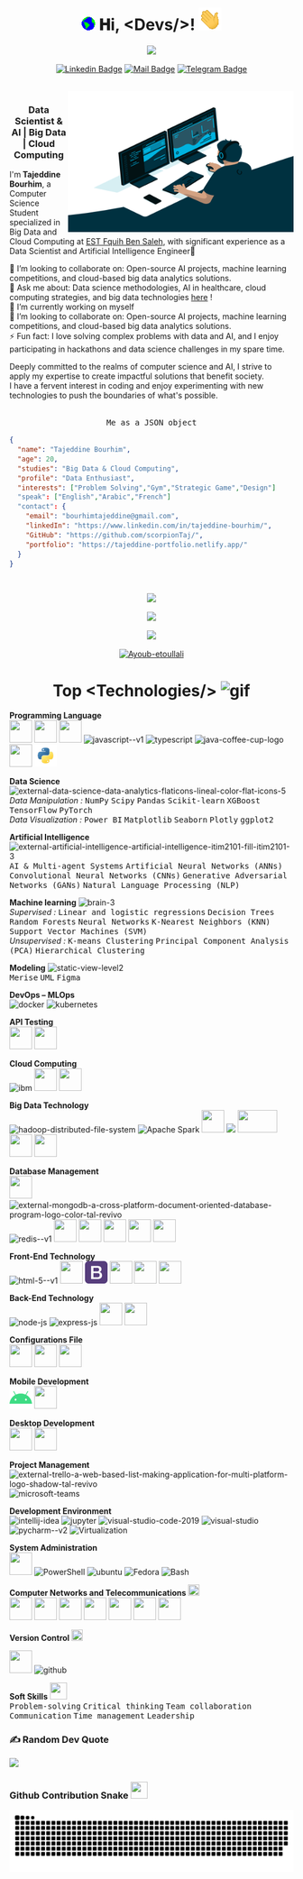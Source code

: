 <h1 align="center">
  <img src="GIF/Earth.gif" width="24px">
  𝐇i, &lt;Devs/&gt;!
  <img src="GIF/Hi.gif" width="40px" />
</h1>

  <p align="center">
    <a href="https://visitcount.itsvg.in">
      <img src="https://visitcount.itsvg.in/api?id=scorpionTaj&icon=8&color=9)](https://visitcount.itsvg.in"/>
    </a>
  </p>

<div align='center'>
  
  [![Linkedin Badge](https://img.shields.io/badge/-Tajeddine.Bourhim-0e76a8?style=flat&labelColor=0e76a8&logo=linkedin&logoColor=white)](https://www.linkedin.com/in/tajeddine-bourhim/)
  [![Mail Badge](https://img.shields.io/badge/-Tajeddine.Bourhim-C70000?style=flat&labelColor=C70000&logo=gmail&logoColor=white)](https://bourhimtajeddine@gmail.com)
  [![Telegram Badge](https://img.shields.io/badge/-Tajeddine.Bourhim-0e76a8?style=flat&labelColor=24A1DE&logo=telegram&logoColor=white)](https://t.me/scorpionTaj)
</div> <br>


<img align="right" height="250" width="400" alt="GIF" src="GIF/code.gif"/>
<h3 align="center">Data Scientist & AI | Big Data | Cloud Computing</h3>
  
I'm<strong> Tajeddine Bourhim</strong>, a Computer Science Student specialized in Big Data and Cloud Computing at <a href="http://estfbs.usms.ac.ma/">EST Fquih Ben Saleh</a>, with significant experience as a Data Scientist and Artificial Intelligence Engineer🔭<br>
  
  👯 I’m looking to collaborate on: Open-source AI projects, machine learning competitions, and cloud-based big data analytics solutions.<br>
  💬 Ask me about: Data science methodologies, AI in healthcare, cloud computing strategies, and big data technologies
 [here](https://t.me/scorpionTaj/) ! <br>
  🔭 I’m currently working on myself <br>
  👯 I’m looking to collaborate on: Open-source AI projects, machine learning competitions, and cloud-based big data analytics solutions.<br>
  ⚡ Fun fact: I love solving complex problems with data and AI, and I enjoy participating in hackathons and data science challenges in my spare time.
  
  Deeply committed to the realms of computer science and AI, I strive to apply my expertise to create impactful solutions that benefit society.<br>I have a fervent interest in coding and enjoy experimenting with new technologies to push the boundaries of what's possible.<br/>

  <br>
    
  <div align='center'> <kbd>Me as a JSON object</kbd> </div>
  
```json
{
  "name": "Tajeddine Bourhim",
  "age": 20,
  "studies": "Big Data & Cloud Computing",
  "profile": "Data Enthusiast",
  "interests": ["Problem Solving","Gym","Strategic Game","Design"]
  "speak": ["English","Arabic","French"]
  "contact": {
    "email": "bourhimtajeddine@gmail.com",
    "linkedIn": "https://www.linkedin.com/in/tajeddine-bourhim/",
    "GitHub": "https://github.com/scorpionTaj/",
    "portfolio": "https://tajeddine-portfolio.netlify.app/"
  }
}
```

  <br/>
  
 
  

  <p align="center">
    <a href="https://github-readme-stats.vercel.app">
      <img src="https://github-readme-stats.vercel.app/api/top-langs/?username=scorpionTaj&theme=tokyonight&hide_border=false&include_all_commits=true&count_private=true&layout=compact"/>
    </a>
  </p>

  <p align="center">
    <a href="https://github-readme-stats.vercel.app">
      <img src="https://github-readme-stats.vercel.app/api?username=scorpionTaj&theme=tokyonight&hide_border=false&include_all_commits=true&count_private=true"/>
    </a>
  </p>

  <p align="center">
    <a href="https://github-readme-streak-stats.herokuapp.com">
      <img src="https://github-readme-streak-stats.herokuapp.com/?user=scorpionTaj&theme=tokyonight&hide_border=false"/>
    </a>
  </p>

  <p align="center"> 
    <a href="https://github-profile-trophy.vercel.app">
      <img src="https://github-profile-trophy.vercel.app/?username=scorpionTaj&theme=radical&no-frame=false&no-bg=false&margin-w=4" alt="Ayoub-etoullali" />
    </a> 
  </p>
  
  <h1 align="center">
  Top &lt;Technologies/&gt;
  <img src="https://i.gifer.com/origin/a9/a9176696b8740c402d84b55374ea0107_w200.gif" alt="gif" height="30" width="30"/>
  </h1>

    
  **Programming Language**  
    <img height="40" width="40" src="https://cms-informatic.com/wp-content/uploads/2020/01/logo-langage-C-300x300.png">
    <img height="40" width="40" src="https://www.naveedashfaq.me/img/c++.png">
    <img height="40" width="40" src="https://naveedashfaq.me/img/csharp.png">
    <img height="40" width="40" src="https://img.icons8.com/color/48/javascript--v1.png" alt="javascript--v1"/>
    <img height="40" width="40" src="https://img.icons8.com/color/48/typescript.png" alt="typescript"/>
    <img height="40" width="40" src="https://img.icons8.com/color/48/java-coffee-cup-logo.png" alt="java-coffee-cup-logo"/>
    <img height="40" width="40" src="https://upload.wikimedia.org/wikipedia/commons/thumb/2/27/PHP-logo.svg/800px-PHP-logo.svg.png">
    <img height="40" width="40" src="https://raw.githubusercontent.com/github/explore/80688e429a7d4ef2fca1e82350fe8e3517d3494d/topics/python/python.png">

  **Data Science** <img width="20" height="20" src="https://img.icons8.com/external-flaticons-lineal-color-flat-icons/64/external-data-science-data-analytics-flaticons-lineal-color-flat-icons-5.png" alt="external-data-science-data-analytics-flaticons-lineal-color-flat-icons-5"/>  
  *Data Manipulation :*
    <kbd>NumPy</kbd> <kbd>Scipy</kbd> <kbd>Pandas</kbd>  <kbd>Scikit-learn</kbd> <kbd>XGBoost</kbd> <kbd>TensorFlow</kbd> <kbd>PyTorch</kbd><br>
  *Data Visualization :*
    <kbd>Power BI</kbd> <kbd>Matplotlib</kbd> <kbd>Seaborn</kbd> <kbd>Plotly</kbd> <kbd>ggplot2</kbd> 
    
  **Artificial Intelligence** <img width="20" height="20" src="https://img.icons8.com/external-itim2101-fill-itim2101/64/228BE6/external-artificial-intelligence-artificial-intelligence-itim2101-fill-itim2101-3.png" alt="external-artificial-intelligence-artificial-intelligence-itim2101-fill-itim2101-3"/>  
  <kbd>AI & Multi-agent Systems</kbd> <kbd>Artificial Neural Networks (ANNs)</kbd> <kbd>Convolutional Neural Networks (CNNs)</kbd> <kbd>Generative Adversarial Networks (GANs)</kbd> <kbd>Natural Language Processing (NLP)</kbd>
  
  **Machine learning** <img width="20" height="20" src="https://img.icons8.com/cotton/64/brain-3.png" alt="brain-3"/>  
  *Supervised :*
  <kbd>Linear and logistic regressions</kbd> <kbd>Decision Trees</kbd> <kbd>Random Forests</kbd> <kbd>Neural Networks</kbd> <kbd>K-Nearest Neighbors (KNN)</kbd> <kbd>Support Vector Machines (SVM)</kbd>  
  *Unsupervised :*
  <kbd>K-means Clustering</kbd> <kbd>Principal Component Analysis (PCA)</kbd> <kbd>Hierarchical Clustering</kbd>
  
  **Modeling** <img width="20" height="20" src="https://img.icons8.com/stickers/100/static-view-level2.png" alt="static-view-level2"/>  
  <kbd>Merise</kbd> <kbd>UML</kbd> <kbd>Figma</kbd>

  **DevOps – MLOps**  
    <img height="40" width="40" src="https://img.icons8.com/color/48/docker.png" alt="docker"/>
    <img height="40" width="40" src="https://img.icons8.com/color/48/kubernetes.png" alt="kubernetes"/>
  
  **API Testing**  
    <img height="40" width="40" src="https://www.svgrepo.com/show/354202/postman-icon.svg"/>
    <img height="40" width="40" src="https://cdn.worldvectorlogo.com/logos/fastapi.svg"/>
  
  **Cloud Computing**  
    <img height="40" width="40" src="https://img.icons8.com/?size=100&id=VLKafOkk3sBX&format=png&color=000000" alt="ibm"/>
    <img width="40" height="40" src="https://img.icons8.com/?size=100&id=39913&format=png&color=000000"/>
    <img width="40" height="40" src="https://img.icons8.com/?size=100&id=20766&format=png&color=ffffff"/>
  
  **Big Data Technology**  
    <img height="40" width="40" src="https://img.icons8.com/color/48/hadoop-distributed-file-system.png" alt="hadoop-distributed-file-system"/>
    <img height="40" width="40" src="https://cdn.icon-icons.com/icons2/2699/PNG/512/apache_spark_logo_icon_170560.png" alt="Apache Spark"/>
    <img height="40" width="40" src="https://upload.wikimedia.org/wikipedia/commons/thumb/b/bb/Apache_Hive_logo.svg/2276px-Apache_Hive_logo.svg.png"/>
    <img height="40" width="auto" src="https://images.g2crowd.com/uploads/product/image/social_landscape/social_landscape_eaf51648036e4bebab425f4366019f75/apache-pig.png"/>
    <img width="70" height="40" src="https://miro.medium.com/v2/resize:fit:603/0*IMPTG6_iKbQVPVA5.png"/>
    <img width="40" height="40" src="https://flink.apache.org/img/logo/png/1000/flink_squirrel_1000.png"/>
    <img height="40" width="40" src="https://logowik.com/content/uploads/images/kafka8040.jpg">
 
  **Database Management**  
    <img height="40" width="40" src="https://kinsta.com/wp-content/uploads/2019/04/mysql-logo-1.svg">
    <img height="40" width="40" src="https://img.icons8.com/external-tal-revivo-color-tal-revivo/48/external-mongodb-a-cross-platform-document-oriented-database-program-logo-color-tal-revivo.png" alt="external-mongodb-a-cross-platform-document-oriented-database-program-logo-color-tal-revivo"/>
    <img height="40" width="40" src="https://img.icons8.com/color/48/redis--v1.png" alt="redis--v1"/>
    <img height="40" width="40" src="https://img.icons8.com/external-bright-fill-juicy-fish/42/external-data-science-data-science-bright-fill-bright-fill-juicy-fish-4.png"/>
    <img height="40" width="40" src="https://img.icons8.com/?size=100&id=8YYvX1guUnKL&format=png&color=000000"/>
    <img height="40" width="40" src="https://arangodb.com/wp-content/uploads/2016/05/ArangoDB_logo_avocado_@1.png"/>
    <img height="40" width="40" src="https://img.icons8.com/?size=100&id=aGBLcugRkYpT&format=png&color=000000"/>
    <img height="40" width="40" src="https://media.licdn.com/dms/image/D4D12AQEL7hUrxwEUOA/article-cover_image-shrink_720_1280/0/1710092544422?e=2147483647&v=beta&t=Ata_sW9vOoE972j7aGA16IwnSLjWd8fRS36lqbdcLsI"/>

  
  **Front-End Technology**   
    <img height="40" width="40" src="https://img.icons8.com/color/48/html-5--v1.png" alt="html-5--v1"/>
    <img height="40" width="40" src="https://grafikart.fr/uploads/icons/css.svg">
    <img height="40" width="40" src="https://raw.githubusercontent.com/github/explore/80688e429a7d4ef2fca1e82350fe8e3517d3494d/topics/bootstrap/bootstrap.png">
    <img height="40" width="40" src="https://img.icons8.com/?size=100&id=QBqFNfPPB2Kx&format=png&color=000000">
    <img height="40" width="40" src="https://www.svgrepo.com/show/303500/react-1-logo.svg">
    <img height="40" width="40" src="https://asset.brandfetch.io/id2alue-rx/iduLChSb1a.jpeg">
    
  **Back-End Technology**  
    <img height="40" width="40" src="https://img.icons8.com/fluency/48/node-js.png" alt="node-js"/>
    <img height="40" width="40" src="https://img.icons8.com/office/40/express-js.png" alt="express-js"/>
    <img height="40" width="40" src="https://avatars.githubusercontent.com/u/17219288?s=280&v=4">
    <img height="40" width="40" src="https://img.icons8.com/?size=100&id=MHcMYTljfKOr&format=png&color=ffffff"/>
    
    
  **Configurations File**  
    <img height="40" width="40" src="https://www.ggctools.com/assets/image/img/xml1.png">
    <img height="40" width="40" src="https://encrypted-tbn0.gstatic.com/images?q=tbn:ANd9GcRT7txdzZCunNyBxeH4yjMw0zqagAKY-wtMhg&s">
    <img height="40" width="40" src="https://img.icons8.com/?size=100&id=78107&format=png&color=ffffff">
  
  **Mobile Development**  
    <img height="40" width="40" src="https://raw.githubusercontent.com/github/explore/80688e429a7d4ef2fca1e82350fe8e3517d3494d/topics/android/android.png">
    <img height="40" width="40" src="https://img.icons8.com/?size=100&id=7I3BjCqe9rjG&format=png&color=000000">

  **Desktop Development**  
    <img height="40" width="40" src="https://encrypted-tbn0.gstatic.com/images?q=tbn:ANd9GcSQyzHp_LSq0RqZRQpf0bgMDlkvKRf-nP2MuQ&s">
    <img height="40" width="40" src="https://img.icons8.com/?size=100&id=BYBN5RWlf42c&format=png&color=ffffff">

  **Project Management**  
    <img height="40" width="40" src="https://img.icons8.com/external-tal-revivo-shadow-tal-revivo/48/external-trello-a-web-based-list-making-application-for-multi-platform-logo-shadow-tal-revivo.png" alt="external-trello-a-web-based-list-making-application-for-multi-platform-logo-shadow-tal-revivo"/>
    <img height="40" width="40" src="https://img.icons8.com/color-glass/48/microsoft-teams.png" alt="microsoft-teams"/>
  
  **Development Environment**  
    <img height="40" width="40" src="https://img.icons8.com/fluency/48/intellij-idea.png" alt="intellij-idea"/>
    <img height="40" width="40" src="https://img.icons8.com/fluency/48/jupyter.png" alt="jupyter"/>
    <img height="40" width="40" src="https://img.icons8.com/fluency/48/visual-studio-code-2019.png" alt="visual-studio-code-2019"/>
    <img height="40" width="40" src="https://img.icons8.com/?size=100&id=ezj3zaVtImPg&format=png&color=000000" alt="visual-studio"/>
    <img height="40" width="40" src="https://img.icons8.com/color/48/pycharm--v2.png" alt="pycharm--v2"/>
    <img height="40" width="40" src="https://img.icons8.com/?size=100&id=5463&format=png&color=ffffff" alt="Virtualization"/>
  
  **System Administration**  
    <img height="40" width="40" src="https://upload.wikimedia.org/wikipedia/commons/thumb/5/5f/Windows_logo_-_2012.svg/1024px-Windows_logo_-_2012.svg.png">
    <img height="40" width="40" src="https://img.icons8.com/?size=100&id=39040&format=png&color=ffffff" alt="PowerShell"/>
    <img height="40" width="40" src="https://img.icons8.com/color/48/ubuntu.png" alt="ubuntu"/>
    <img height="40" width="40" src="https://img.icons8.com/?size=100&id=ZbBhBW0N2q3D&format=png&color=000000" alt="Fedora"/>
    <img height="40" width="40" src="https://img.icons8.com/?size=100&id=9MJf0ngDwS8z&format=png&color=000000" alt="Bash"/>

  **Computer Networks and Telecommunications** <img width="20" height="20" src="https://www.icontower.com/wp-content/uploads/2022/12/Icon_tower.png"/><br>
  <img width="40" height="40" src="https://img.icons8.com/?size=100&id=cVNneSo9Zol8&format=png&color=000000"/>
  <img width="40" height="40" src="https://img.icons8.com/?size=100&id=41404&format=png&color=ffffff"/>
  <img width="40" height="40" src="https://img.icons8.com/?size=100&id=41400&format=png&color=ffffff"/>
  <img width="40" height="40" src="https://img.icons8.com/?size=100&id=172&format=png&color=ffffff"/>
  <img width="40" height="40" src="https://img.icons8.com/?size=100&id=13064&format=png&color=000000"/>
  <img width="40" height="40" src="https://img.icons8.com/?size=100&id=124353&format=png&color=ffffff"/>
  <img width="40" height="40" src="https://encrypted-tbn0.gstatic.com/images?q=tbn:ANd9GcSD-sCcF6mVzcAMaTQXqHwSfK7YQXy951tLQg&s"/>

  
  **Version Control** <img width="20" height="20" src="https://cdn.icon-icons.com/icons2/1738/PNG/512/iconfinder-technologymachineelectronicdevice25-4026435_113356.png"/>
  
  <img height="40" width="40" src="https://upload.wikimedia.org/wikipedia/commons/thumb/3/3f/Git_icon.svg/1024px-Git_icon.svg.png">
  <img width="40" height="40" src="https://img.icons8.com/?size=100&id=63777&format=png&color=000000" alt="github"/>

  **Soft Skills** <img height="30" width="30" src="https://img.icons8.com/?size=30&id=SakkXeHgINB9&format=png&color=000000" /><br>
  <kbd>Problem-solving</kbd> <kbd>Critical thinking</kbd> <kbd>Team collaboration</kbd> <kbd>Communication</kbd> <kbd>Time management</kbd> <kbd>Leadership</kbd>
  <br>

### ✍️ Random Dev Quote
![](https://quotes-github-readme.vercel.app/api?type=horizontal&theme=tokyonight)

### Github Contribution Snake <img height="30" width="30" src="https://img.icons8.com/?size=30&id=87064&format=png&color=ffffff"/>
<img src="github-contribution-grid-snake.svg"/>
